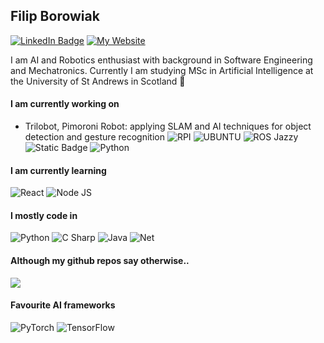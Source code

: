 ## Filip Borowiak

[![LinkedIn Badge](https://img.shields.io/badge/-Filip%20Borowiak-blue?style=flat-square&logo=Linkedin&logoColor=white&link=https://www.linkedin.com/in/filipborowiak/)](https://www.linkedin.com/in/filipborowiak/)
[![My Website](https://img.shields.io/badge/visit_my_website-filipborowiak.com-purple)](https://www.filipborowiak.com)

I am AI and Robotics enthusiast with background in Software Engineering and Mechatronics.
Currently I am studying MSc in Artificial Intelligence at the University of St Andrews in Scotland 🏴󠁧󠁢󠁳󠁣󠁴󠁿

#### I am currently working on
- Trilobot, Pimoroni Robot: applying SLAM and AI techniques for object detection and gesture recognition ![RPI](https://img.shields.io/badge/raspberrypi4-purple) ![UBUNTU](https://img.shields.io/badge/ubuntu-orange) ![ROS Jazzy](https://img.shields.io/badge/ROS2-Jazzy_Jalisco-green) ![Static Badge](https://img.shields.io/badge/rviz-green) ![Python](https://img.shields.io/badge/python3-green)

#### I am currently learning
![React](https://img.shields.io/badge/React-20232A?style=for-the-badge&logo=react&logoColor=61DAFB) ![Node JS](https://img.shields.io/badge/Node.js-43853D?style=for-the-badge&logo=node.js&logoColor=white)

#### I mostly code in
![Python](https://img.shields.io/badge/Python-14354C?style=for-the-badge&logo=python&logoColor=white) ![C Sharp](https://img.shields.io/badge/C%23-239120?style=for-the-badge&logo=c-sharp&logoColor=white) ![Java](https://img.shields.io/badge/Java-ED8B00?style=for-the-badge&logo=openjdk&logoColor=white) ![Net](https://img.shields.io/badge/.NET-5C2D91?style=for-the-badge&logo=.net&logoColor=white)

#### Although my github repos say otherwise..

<img src="https://github-readme-stats.vercel.app/api/top-langs/?username=borowiak-filip&theme=blue-green"/>

#### Favourite AI frameworks
![PyTorch](https://img.shields.io/badge/Pytorch-red?style=for-the-badge)
![TensorFlow](https://img.shields.io/badge/TensorFlow-FF6F00?style=for-the-badge&logo=tensorflow&logoColor=white)



